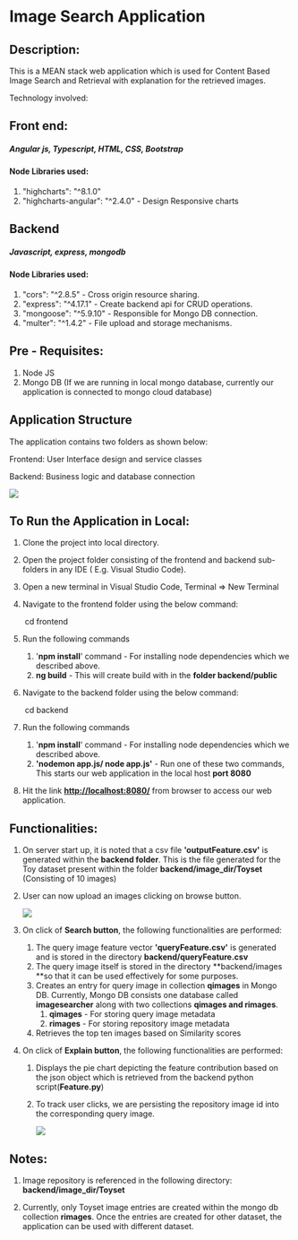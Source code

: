 # **Image Search Application**



## **Description:**

This is a MEAN stack web application which is used for Content Based Image Search and Retrieval with explanation for the retrieved images.

Technology involved:

## **Front end:**

##### Angular js, Typescript, HTML, CSS, Bootstrap

#### Node Libraries used:

1. "highcharts": "^8.1.0"
2. "highcharts-angular": "^2.4.0"  - Design Responsive charts

## Backend

##### Javascript, express, mongodb

#### Node Libraries used:

1. "cors": "^2.8.5" - Cross origin resource sharing.
2. "express": "^4.17.1" - Create backend api for CRUD operations.
3. "mongoose": "^5.9.10" - Responsible for Mongo DB connection.
4. "multer": "^1.4.2" - File upload and storage mechanisms.

## Pre - Requisites:

1. Node JS
2. Mongo DB (If we are running in local mongo database, currently our application is connected to mongo cloud database)

## Application Structure

The application contains two folders as shown below:

Frontend: User Interface design and service classes

Backend: Business logic and database connection

![](E:\OVGU\Sem2_Summer2020\Subjects\Project\Milestone_2\structure.PNG)

## To Run the Application in Local:

1. Clone the project into local directory.

2. Open the project folder consisting of the frontend and backend sub-folders  in any IDE ( E.g. Visual Studio Code).

3. Open a new terminal in Visual Studio Code, Terminal => New Terminal

4. Navigate to the frontend folder using the below command:

   ​	cd frontend

5. Run the following commands

   1. '**npm install**' command - For installing node dependencies which we described above.
   2. **ng build** - This will create build with in the **folder backend/public**

6. Navigate to the backend folder using the below command:

   ​	cd backend

7. Run the following commands

   1. '**npm install**' command - For installing node dependencies which we described above.
   2. **'nodemon app.js/ node app.js'** - Run one of these two commands, This starts our web application in the local host **port 8080**

8. Hit the link **[http://localhost:8080/](http://localhost:8080/)** from browser to access our web application.

## Functionalities:

1. On server start up, it is noted that a csv file **'outputFeature.csv'** is generated within the **backend folder**. This is the file generated for the Toy dataset present within the folder **backend/image_dir/Toyset** (Consisting of 10 images)

2. User can now upload an images clicking on browse button.

   ![](E:\OVGU\Sem2_Summer2020\Subjects\Project\Milestone_2\UI.png)

3. On click of **Search button**, the following functionalities are performed:

   1. The query image feature vector **'queryFeature.csv'** is generated and is stored in the directory **backend/queryFeature.csv**
   2. The query image itself is stored in the directory **backend/images **so that it can be used effectively    for some purposes.
   3. Creates an entry for query image in collection **qimages** in Mongo DB. Currently, Mongo DB consists one database called **imagesearcher** along with two collections **qimages and rimages**.
      1. **qimages** - For storing query image metadata
      2. **rimages** - For storing repository image metadata
   4. Retrieves the top ten images based on Similarity scores

4. On click of **Explain button**, the following functionalities are performed:

   1. Displays the pie chart depicting the feature contribution based on the json object which is retrieved from the backend python script(**Feature.py**) 

   2. To track user clicks, we are persisting the repository image id into the corresponding query image.

      ![](E:\OVGU\Sem2_Summer2020\Subjects\Project\Milestone_2\mongodb.png)

   

## Notes:

1. Image repository is referenced in the following directory: **backend/image_dir/Toyset**

2. Currently, only Toyset image entries are created within the mongo db collection **rimages**. Once the entries are created for other dataset, the application can be used with different dataset.







